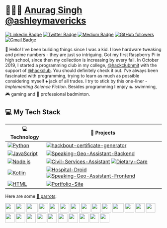 # 👨🏻‍💻 [Anurag Singh](https://anuragsingh.dev) [@ashleymavericks](https://anuragsingh.dev)

[![Linkedin Badge](https://img.shields.io/badge/-Anurag%20Singh-blue?style=social&logo=Linkedin&logoColor=blue&link=https://www.linkedin.com/in/ashlyemavericks/)](https://www.linkedin.com/in/ashlyemavericks/) [![Twitter Badge](http://img.shields.io/badge/-@ashleymavericks-1ca0f1?style=social&logo=twitter&logoColor=blue&link=https://twitter.com/ashlyemavericks)](https://twitter.com/ashlyemavericks) [![Medium Badge](http://img.shields.io/badge/-@ashleymavericks-1ca0f1?style=social&logo=Medium&logoColor=black&link=https://medium.com/@ashleymavericks)](https://medium.com/@ashleymavericks) [![GitHub followers](https://img.shields.io/github/followers/ashleymavericks?label=Follow&style=social)](https://github.com/ashleymavericks/?tab=follow) [![Gmail Badge](https://img.shields.io/badge/-hello@anuragsingh.dev-c14438?style=social&logo=Gmail&logoColor=red&link=mailto:hello@anuragsingh.dev)](mailto:hello@anuragsingh.dev) 


<!-- :man_technologist: Personal Site: [anuragsingh.dev](https://anuragsingh.dev) ╼╾ 🐦 Twitter: [ashleymavericks](https://twitter.com/ashlyemavericks) ╼╾ :mailbox_with_mail: Linkedin: [ashlyemavericks](https://www.linkedin.com/in/ashlyemavericks/) -->

:wave: Hello! I've been buliding things since I was a kid. I love hardware tweaking and prime numbers - they are just so intriguing. Got my first Raspberry Pi in high school, since then my collection is increasing by every fall. In October 2019, I started a programming club in my college, [@hackclubnmit](https://github.com/hackclubnmit) with the support of [@hackclub](https://hackclub.com/). You should definitely check it out. I've always been fascinated with programming, trying to learn as much as possible considering myself :spades: jack of all trades. I try to stick by this one-liner - *Implementing Science Fiction*. Besides programming I enjoy :swimmer: swimming, :video_game: gaming and :badminton: professional badminton.

## 💻 My Tech Stack

<!-- START OF PROFILE STACK, DO NOT REMOVE -->
| 💻 **Technology** | 🚀 **Projects** |
|-|-|
| [![Python](https://img.shields.io/static/v1?label=&message=Python&color=3C78A9&logo=python&logoColor=FFFFFF)](https://www.python.org/) | [![hackbout-certificate-generator](https://img.shields.io/static/v1?label=hackbout-certificate-generator&message=%20&color=000605&logo=github&logoColor=white&labelColor=000605)](https://github.com/hackclubnmit/hackbout-certificate-generator) |
| [![JavaScript](https://img.shields.io/static/v1?label=&message=JavaScript&color=F1E05A&logo=javascript&logoColor=FFFFFF)](https://developer.mozilla.org/en-US/docs/Web/JavaScript) | [![Speaking-Geo-Assistant-Backend](https://img.shields.io/static/v1?label=Speaking-Geo-Assistant-Backend&message=%20&color=000605&logo=github&logoColor=white&labelColor=000605)](https://github.com/ashleymavericks/Speaking-Geo-Assistant-Backend) |
| [![Node.js](https://img.shields.io/static/v1?label=&message=Node.js&color=47d147&logo=node.js&logoColor=FFFFFF)](https://nodejs.org/en/) | [![Civil-Services-Assistant](https://img.shields.io/static/v1?label=Civil-Services-Assistant&message=%20&color=000605&logo=github&logoColor=white&labelColor=000605)](https://github.com/ashleymavericks/Civil-Services-Assistant) [![Dietary-Care](https://img.shields.io/static/v1?label=Dietary-Care%20%28WIP%29&message=%20&color=000605&logo=github&logoColor=white&labelColor=000605)](https://github.com/ashleymavericks/Dietary-Care) |
| [![Kotlin](https://img.shields.io/static/v1?label=&message=Kotlin&color=4FA1EF&logo=kotlin&logoColor=FFFFFF)](https://kotlinlang.org/) | [![Hospital-Droid](https://img.shields.io/static/v1?label=Hospital-Droid&message=%20&color=000605&logo=github&logoColor=white&labelColor=000605)](https://github.com/ashleymavericks/Hospital-Droid) [![Speaking-Geo-Assistant-Frontend](https://img.shields.io/static/v1?label=Speaking-Geo-Assistant-Frontend&message=%20&color=000605&logo=github&logoColor=white&labelColor=000605)](https://github.com/ashleymavericks/Speaking-Geo-Assistant-Frontend) |
| [![HTML](https://img.shields.io/static/v1?label=&message=HTML&color=ff751a&logo=HTML5&logoColor=FFFFFF)](https://developer.mozilla.org/en-US/docs/Web/Guide/HTML/HTML5) | [![Portfolio-Site](https://img.shields.io/static/v1?label=Portfolio-Site&message=%20&color=000605&logo=github&logoColor=white&labelColor=000605)](https://github.com/ashleymavericks/Portfolio-Site) |
<!-- END OF PROFILE STACK, DO NOT REMOVE -->

Here are some [🦜 parrots](https://cultofthepartyparrot.com):

<div>
    <img src="https://cultofthepartyparrot.com/parrots/hd/githubparrot.gif" width="30" height="30"/>
    <img src="https://cultofthepartyparrot.com/flags/hd/indiaparrot.gif" width="30" height="30"/>
    <img src="https://cultofthepartyparrot.com/parrots/asyncparrot.gif" width="36" height="30"/>
    <img src="https://cultofthepartyparrot.com/parrots/exceptionallyfastparrot.gif" width="30" height="30"/>
    <img src="https://cultofthepartyparrot.com/parrots/hd/60fpsparrot.gif" width="30" height="30"/>
    <img src="https://cultofthepartyparrot.com/parrots/hd/jumpingparrot.gif" width="30" height="30"/>
    <img src="https://cultofthepartyparrot.com/parrots/hd/opensourceparrot.gif" width="30" height="30"/>
    <img src="https://cultofthepartyparrot.com/parrots/hd/dealwithitnowparrot.gif" width="30" height="30"/>
    <img src="https://cultofthepartyparrot.com/parrots/hd/hypnoparrotlight.gif" width="30" height="30"/>
    <img src="https://cultofthepartyparrot.com/parrots/databaseparrot.gif" width="30" height="30"/>
    <img src="https://cultofthepartyparrot.com/parrots/fixparrot.gif" width="36" height="30"/>
    <img src="https://cultofthepartyparrot.com/parrots/hd/laptop_parrot.gif" width="30" height="30"/>
    <img src="https://cultofthepartyparrot.com/parrots/hd/spinningparrot.gif" width="30" height="30"/>
    <img src="https://cultofthepartyparrot.com/parrots/hd/levitationparrot.gif" width="30" height="30"/>
    <img src="https://cultofthepartyparrot.com/parrots/hd/meldparrot.gif" width="30" height="30"/>
    <img src="https://cultofthepartyparrot.com/parrots/slomoparrot.gif" width="30" height="30"/>
    <img src="https://cultofthepartyparrot.com/parrots/hd/moonwalkingparrot.gif" width="30" height="30"/>
    <img src="https://cultofthepartyparrot.com/parrots/hd/stableparrot.gif" width="30" height="30"/>
    <img src="https://cultofthepartyparrot.com/parrots/hd/scienceparrot.gif" width="30" height="30"/>
    <img src="https://cultofthepartyparrot.com/parrots/hd/pirateparrot.gif" width="30" height="30"/>
    <img src="https://cultofthepartyparrot.com/parrots/hd/footballparrot.gif" width="30" height="30"/>
    <img src="https://cultofthepartyparrot.com/parrots/hd/illuminatiparrot.gif" width="30" height="30"/>
    <img src="https://cultofthepartyparrot.com/parrots/hd/hypnoparrotdark.gif" width="30" height="30"/>
    <img src="https://cultofthepartyparrot.com/parrots/hd/mustacheparrot.gif" width="30" height="30"/>
</div>
